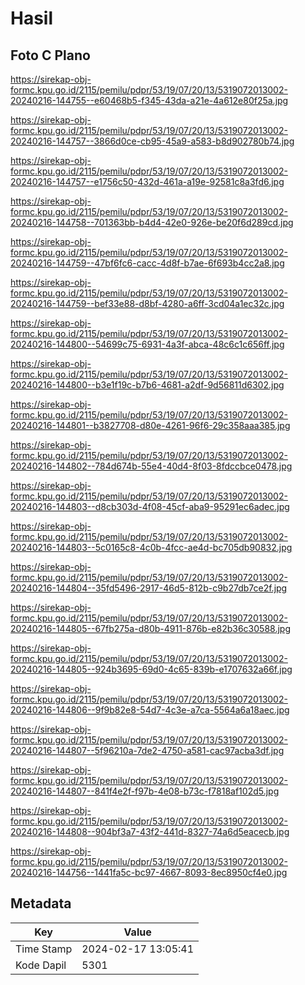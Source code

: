 # Hasil

## Foto C Plano

https://sirekap-obj-formc.kpu.go.id/2115/pemilu/pdpr/53/19/07/20/13/5319072013002-20240216-144755--e60468b5-f345-43da-a21e-4a612e80f25a.jpg

https://sirekap-obj-formc.kpu.go.id/2115/pemilu/pdpr/53/19/07/20/13/5319072013002-20240216-144757--3866d0ce-cb95-45a9-a583-b8d902780b74.jpg

https://sirekap-obj-formc.kpu.go.id/2115/pemilu/pdpr/53/19/07/20/13/5319072013002-20240216-144757--e1756c50-432d-461a-a19e-92581c8a3fd6.jpg

https://sirekap-obj-formc.kpu.go.id/2115/pemilu/pdpr/53/19/07/20/13/5319072013002-20240216-144758--701363bb-b4d4-42e0-926e-be20f6d289cd.jpg

https://sirekap-obj-formc.kpu.go.id/2115/pemilu/pdpr/53/19/07/20/13/5319072013002-20240216-144759--47bf6fc6-cacc-4d8f-b7ae-6f693b4cc2a8.jpg

https://sirekap-obj-formc.kpu.go.id/2115/pemilu/pdpr/53/19/07/20/13/5319072013002-20240216-144759--bef33e88-d8bf-4280-a6ff-3cd04a1ec32c.jpg

https://sirekap-obj-formc.kpu.go.id/2115/pemilu/pdpr/53/19/07/20/13/5319072013002-20240216-144800--54699c75-6931-4a3f-abca-48c6c1c656ff.jpg

https://sirekap-obj-formc.kpu.go.id/2115/pemilu/pdpr/53/19/07/20/13/5319072013002-20240216-144800--b3e1f19c-b7b6-4681-a2df-9d56811d6302.jpg

https://sirekap-obj-formc.kpu.go.id/2115/pemilu/pdpr/53/19/07/20/13/5319072013002-20240216-144801--b3827708-d80e-4261-96f6-29c358aaa385.jpg

https://sirekap-obj-formc.kpu.go.id/2115/pemilu/pdpr/53/19/07/20/13/5319072013002-20240216-144802--784d674b-55e4-40d4-8f03-8fdccbce0478.jpg

https://sirekap-obj-formc.kpu.go.id/2115/pemilu/pdpr/53/19/07/20/13/5319072013002-20240216-144803--d8cb303d-4f08-45cf-aba9-95291ec6adec.jpg

https://sirekap-obj-formc.kpu.go.id/2115/pemilu/pdpr/53/19/07/20/13/5319072013002-20240216-144803--5c0165c8-4c0b-4fcc-ae4d-bc705db90832.jpg

https://sirekap-obj-formc.kpu.go.id/2115/pemilu/pdpr/53/19/07/20/13/5319072013002-20240216-144804--35fd5496-2917-46d5-812b-c9b27db7ce2f.jpg

https://sirekap-obj-formc.kpu.go.id/2115/pemilu/pdpr/53/19/07/20/13/5319072013002-20240216-144805--67fb275a-d80b-4911-876b-e82b36c30588.jpg

https://sirekap-obj-formc.kpu.go.id/2115/pemilu/pdpr/53/19/07/20/13/5319072013002-20240216-144805--924b3695-69d0-4c65-839b-e1707632a66f.jpg

https://sirekap-obj-formc.kpu.go.id/2115/pemilu/pdpr/53/19/07/20/13/5319072013002-20240216-144806--9f9b82e8-54d7-4c3e-a7ca-5564a6a18aec.jpg

https://sirekap-obj-formc.kpu.go.id/2115/pemilu/pdpr/53/19/07/20/13/5319072013002-20240216-144807--5f96210a-7de2-4750-a581-cac97acba3df.jpg

https://sirekap-obj-formc.kpu.go.id/2115/pemilu/pdpr/53/19/07/20/13/5319072013002-20240216-144807--841f4e2f-f97b-4e08-b73c-f7818af102d5.jpg

https://sirekap-obj-formc.kpu.go.id/2115/pemilu/pdpr/53/19/07/20/13/5319072013002-20240216-144808--904bf3a7-43f2-441d-8327-74a6d5eacecb.jpg

https://sirekap-obj-formc.kpu.go.id/2115/pemilu/pdpr/53/19/07/20/13/5319072013002-20240216-144756--1441fa5c-bc97-4667-8093-8ec8950cf4e0.jpg


## Metadata

| Key        | Value               |
| ---------- | ------------------- |
| Time Stamp | 2024-02-17 13:05:41 |
| Kode Dapil | 5301                |



